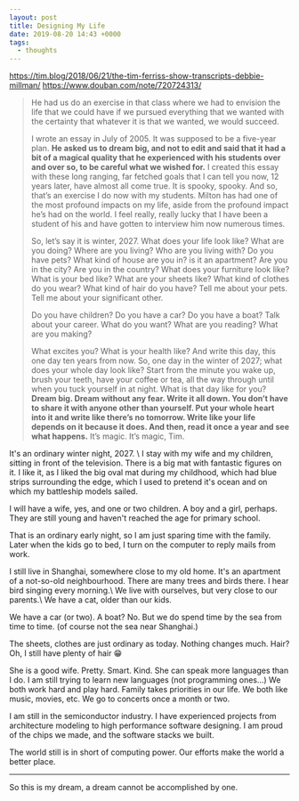 ```yaml
---
layout: post
title: Designing My Life
date: 2019-08-20 14:43 +0000
tags:
  - thoughts
---
```


<https://tim.blog/2018/06/21/the-tim-ferriss-show-transcripts-debbie-millman/>
<https://www.douban.com/note/720724313/>

> He had us do an exercise in that class where we had to envision the life that we could have if we pursued everything that we wanted with the certainty that whatever it is that we wanted, we would succeed.
> 
> I wrote an essay in July of 2005. It was supposed to be a five-year plan. **He asked us to dream big, and not to edit and said that it had a bit of a magical quality that he experienced with his students over and over so, to be careful what we wished for.** I created this essay with these long ranging, far fetched goals that I can tell you now, 12 years later, have almost all come true. It is spooky, spooky. And so, that’s an exercise I do now with my students. Milton has had one of the most
> profound impacts on my life, aside from the profound impact he’s had on the world. I feel really, really lucky that I have been a student of his and have gotten to interview him now numerous times.
> 
> So, let’s say it is winter, 2027. What does your life look like? What are you doing? Where are you living? Who are you living with? Do you have pets? What kind of house are you in? is it an apartment? Are you in the city? Are you in the country? What does your furniture look like? What is your bed like? What are your sheets like? What kind of clothes do you wear? What kind of hair do you have? Tell me about your pets. Tell me about your significant other.
> 
> Do you have children? Do you have a car? Do you have a boat? Talk about your career. What do you want? What are you reading? What are you making?
> 
> What excites you? What is your health like? And write this day, this one day ten years from now. So, one day in the winter of 2027; what does your whole day look like? Start from the minute you wake up, brush your teeth, have your coffee or tea, all the way through until when you tuck yourself in at night. What is that day like for you? **Dream big. Dream without any fear. Write it all down. You don’t have to share it with anyone other than yourself. Put your whole heart into it and write like
> there’s no tomorrow. Write like your life depends on it because it does. And then, read it once a year and see what happens.** It’s magic. It’s magic, Tim.

It's an ordinary winter night, 2027. \\
I stay with my wife and my children, sitting in front of the television. There is a big mat with fantastic figures on it. I like it, as I liked the big oval mat during my childhood, which had blue strips surrounding the edge, which I used to pretend it's ocean and on which my battleship models sailed.

I will have a wife, yes, and one or two children. A boy and a girl, perhaps. They are still young and haven't reached the age for primary school.

That is an ordinary early night, so I am just sparing time with the family. Later when the kids go to bed, I turn on the computer to reply mails from work.

I still live in Shanghai, somewhere close to my old home. It's an apartment of a not-so-old neighbourhood. There are many trees and birds there. I hear bird singing every morning.\\
We live with ourselves, but very close to our parents.\\
We have a cat, older than our kids.

We have a car (or two). A boat? No. But we do spend time by the sea from time to time. (of course not the sea near Shanghai.)

The sheets, clothes are just ordinary as today. Nothing changes much. Hair? Oh, I still have plenty of hair 😁

She is a good wife. Pretty. Smart. Kind. She can speak more languages than I do. I am still trying to learn new languages (not programming ones...) We both work hard and play hard. Family takes priorities in our life. We both like music, movies, etc. We go to concerts once a month or two.

I am still in the semiconductor industry. I have experienced projects from architecture modeling to high performance software designing. I am proud of the chips we made, and the software stacks we built.

The world still is in short of computing power. Our efforts make the world a better place.

-----

So this is my dream, a dream cannot be accomplished by one.

